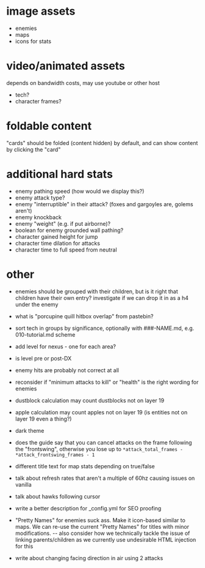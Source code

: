 
# image assets

- enemies
- maps
- icons for stats

# video/animated assets

depends on bandwidth costs, may use youtube or other host

- tech?
- character frames?

# foldable content

"cards" should be folded (content hidden) by default, and can show content by clicking the "card"

# additional hard stats

- enemy pathing speed (how would we display this?)
- enemy attack type?
- enemy "interruptible" in their attack? (foxes and gargoyles are, golems aren't)
- enemy knockback
- enemy "weight" (e.g. if put airborne)?
- boolean for enemy grounded wall pathing?
- character gained height for jump
- character time dilation for attacks
- character time to full speed from neutral

# other

- enemies should be grouped with their children, but is it right that children have their own entry? investigate if we can drop it in as a h4 under the enemy

- what is "porcupine quill hitbox overlap" from pastebin?

- sort tech in groups by significance, optionally with ###-NAME.md, e.g. 010-tutorial.md scheme

- add level for nexus - one for each area?

- is level pre or post-DX

- enemy hits are probably not correct at all

- reconsider if "minimum attacks to kill" or "health" is the right wording for enemies

- dustblock calculation may count dustblocks not on layer 19

- apple calculation may count apples not on layer 19 (is entities not on layer 19 even a thing?)

- dark theme

- does the guide say that you can cancel attacks on the frame following the "frontswing", otherwise you lose up to `*attack_total_frames - *attack_frontswing_frames - 1`

- different title text for map stats depending on true/false

- talk about refresh rates that aren't a multiple of 60hz causing issues on vanilla

- talk about hawks following cursor

- write a better description for _config.yml for SEO proofing

- "Pretty Names" for enemies suck ass. Make it icon-based similar to maps. We can re-use the current "Pretty Names" for titles with minor modifications.
-- also consider how we technically tackle the issue of linking parents/children as we currently use undesirable HTML injection for this

- write about changing facing direction in air using 2 attacks
